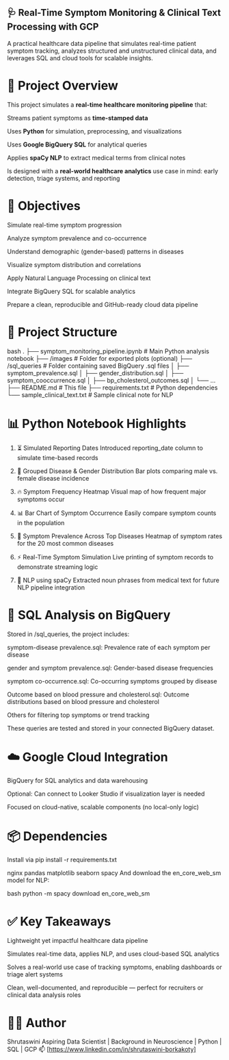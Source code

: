 ## 🩺 Real-Time Symptom Monitoring & Clinical Text Processing with GCP
A practical healthcare data pipeline that simulates real-time patient symptom tracking, analyzes structured and unstructured clinical data, and leverages SQL and cloud tools for scalable insights.
# 🚀 Project Overview
This project simulates a **real-time healthcare monitoring pipeline** that:

Streams patient symptoms as **time-stamped data**

Uses **Python** for simulation, preprocessing, and visualizations

Uses **Google BigQuery SQL** for analytical queries

Applies **spaCy NLP** to extract medical terms from clinical notes

Is designed with a **real-world healthcare analytics** use case in mind: early detection, triage systems, and reporting

# 🎯 Objectives
Simulate real-time symptom progression

Analyze symptom prevalence and co-occurrence

Understand demographic (gender-based) patterns in diseases

Visualize symptom distribution and correlations

Apply Natural Language Processing on clinical text

Integrate BigQuery SQL for scalable analytics

Prepare a clean, reproducible and GitHub-ready cloud data pipeline

# 📁 Project Structure
bash
.
├── symptom_monitoring_pipeline.ipynb     # Main Python analysis notebook
├── /images                               # Folder for exported plots (optional)
├── /sql_queries                          # Folder containing saved BigQuery .sql files
│   ├── symptom_prevalence.sql
│   ├── gender_distribution.sql
│   ├── symptom_cooccurrence.sql
│   ├── bp_cholesterol_outcomes.sql
│   └── ...
├── README.md                             # This file
├── requirements.txt                      # Python dependencies
└── sample_clinical_text.txt              # Sample clinical note for NLP
# 📊 Python Notebook Highlights
1. ⏳ Simulated Reporting Dates
Introduced reporting_date column to simulate time-based records

2. 📌 Grouped Disease & Gender Distribution
Bar plots comparing male vs. female disease incidence

3. 🔥 Symptom Frequency Heatmap
Visual map of how frequent major symptoms occur

4. 📊 Bar Chart of Symptom Occurrence
Easily compare symptom counts in the population

5. 🧭 Symptom Prevalence Across Top Diseases
Heatmap of symptom rates for the 20 most common diseases

6. ⚡ Real-Time Symptom Simulation
Live printing of symptom records to demonstrate streaming logic

7. 🧠 NLP using spaCy
Extracted noun phrases from medical text for future NLP pipeline integration

# 🧠 SQL Analysis on BigQuery
Stored in /sql_queries, the project includes:

symptom-disease prevalence.sql: Prevalence rate of each symptom per disease

gender and symptom prevalence.sql: Gender-based disease frequencies

symptom co-occurrence.sql: Co-occurring symptoms grouped by disease

Outcome based on blood pressure and cholesterol.sql: Outcome distributions based on blood pressure and cholesterol

Others for filtering top symptoms or trend tracking

These queries are tested and stored in your connected BigQuery dataset.

# ☁️ Google Cloud Integration
BigQuery for SQL analytics and data warehousing

Optional: Can connect to Looker Studio if visualization layer is needed

Focused on cloud-native, scalable components (no local-only logic)

# 📦 Dependencies
Install via pip install -r requirements.txt

nginx
pandas
matplotlib
seaborn
spacy
And download the en_core_web_sm model for NLP:

bash
python -m spacy download en_core_web_sm
# ✅ Key Takeaways
Lightweight yet impactful healthcare data pipeline

Simulates real-time data, applies NLP, and uses cloud-based SQL analytics

Solves a real-world use case of tracking symptoms, enabling dashboards or triage alert systems

Clean, well-documented, and reproducible — perfect for recruiters or clinical data analysis roles

# 👨‍💻 Author
Shrutaswini 
Aspiring Data Scientist | Background in Neuroscience | Python | SQL | GCP
📫 [https://www.linkedin.com/in/shrutaswini-borkakoty]

